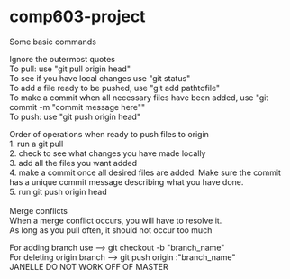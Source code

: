 # comp603-project
Some basic commands 

Ignore the outermost quotes <br>
To pull: use "git pull origin head" <br>
To see if you have local changes use "git status" <br>
To add a file ready to be pushed, use "git add pathtofile" <br>
To make a commit when all necessary files have been added, use "git commit -m "commit message here"" <br>
To push: use "git push origin head" <br>

Order of operations when ready to push files to origin <br>
	1. run a git pull <br>
	2. check to see what changes you have made locally <br>
	3. add all the files you want added <br>
	4. make a commit once all desired files are added. Make sure the commit has a unique commit message describing what you have done. <br>
	5. run git push origin head <br>
	<br>
Merge conflicts<br>
When a merge conflict occurs, you will have to resolve it. <br>
As long as you pull often, it should not occur too much <br>

For adding branch use --> git checkout -b "branch_name" <br>
For deleting origin branch --> git push origin :"branch_name"	<br>
JANELLE DO NOT WORK OFF OF MASTER <BR>